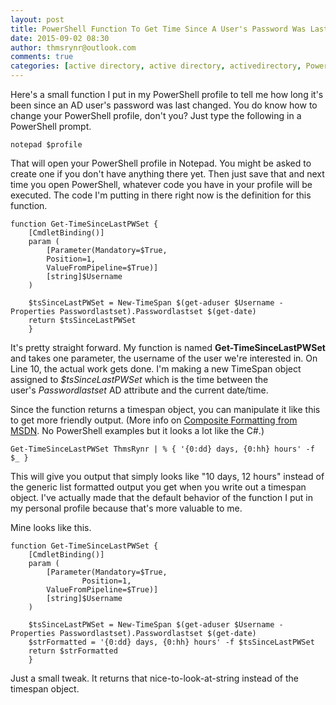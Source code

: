 ```yaml
---
layout: post
title: PowerShell Function To Get Time Since A User's Password Was Last Changed
date: 2015-09-02 08:30
author: thmsrynr@outlook.com
comments: true
categories: [active directory, active directory, activedirectory, PowerShell, powershell, PowerShell ISE, powershell ise]
---
```

Here's a small function I put in my PowerShell profile to tell me how long it's been since an AD user's password was last changed. You do know how to change your PowerShell profile, don't you? Just type the following in a PowerShell prompt.

```
notepad $profile
```

That will open your PowerShell profile in Notepad. You might be asked to create one if you don't have anything there yet. Then just save that and next time you open PowerShell, whatever code you have in your profile will be executed. The code I'm putting in there right now is the definition for this function.

```
function Get-TimeSinceLastPWSet {
    [CmdletBinding()]
    param (
        [Parameter(Mandatory=$True,
        Position=1,
        ValueFromPipeline=$True)]
        [string]$Username
    )
    
    $tsSinceLastPWSet = New-TimeSpan $(get-aduser $Username -Properties Passwordlastset).Passwordlastset $(get-date)
    return $tsSinceLastPWSet
    }
```

It's pretty straight forward. My function is named <strong>Get-TimeSinceLastPWSet</strong> and takes one parameter, the username of the user we're interested in. On Line 10, the actual work gets done. I'm making a new TimeSpan object assigned to <em>$tsSinceLastPWSet</em> which is the time between the user's <em>Passwordlastset</em> AD attribute and the current date/time.

Since the function returns a timespan object, you can manipulate it like this to get more friendly output. (More info on <a href="https://msdn.microsoft.com/en-us/library/txafckwd.aspx?f=255&amp;MSPPError=-2147217396" target="_blank">Composite Formatting from MSDN</a>. No PowerShell examples but it looks a lot like the C#.)

```
Get-TimeSinceLastPWSet ThmsRynr | % { '{0:dd} days, {0:hh} hours' -f $_ }
```

This will give you output that simply looks like "10 days, 12 hours" instead of the generic list formatted output you get when you write out a timespan object. I've actually made that the default behavior of the function I put in my personal profile because that's more valuable to me.

Mine looks like this.

```
function Get-TimeSinceLastPWSet {
    [CmdletBinding()]
    param (
        [Parameter(Mandatory=$True,
                Position=1,
        ValueFromPipeline=$True)]
        [string]$Username
    )
    
    $tsSinceLastPWSet = New-TimeSpan $(get-aduser $Username -Properties Passwordlastset).Passwordlastset $(get-date)
    $strFormatted = '{0:dd} days, {0:hh} hours' -f $tsSinceLastPWSet
    return $strFormatted
    }
```

Just a small tweak. It returns that nice-to-look-at-string instead of the timespan object.
